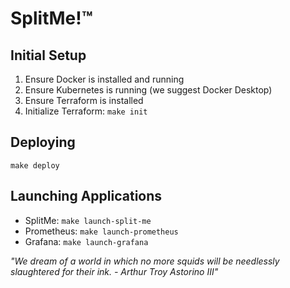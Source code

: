 # SplitMe!™

## Initial Setup
1. Ensure Docker is installed and running
2. Ensure Kubernetes is running (we suggest Docker Desktop)
3. Ensure Terraform is installed
4. Initialize Terraform: `make init`

## Deploying
`make deploy`

## Launching Applications
- SplitMe: `make launch-split-me`
- Prometheus: `make launch-prometheus`
- Grafana: `make launch-grafana`

_"We dream of a world in which no more squids will be needlessly slaughtered for their ink. - Arthur Troy Astorino III"_
